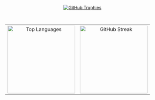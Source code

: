 <!-- 🏆 GitHub Trophies (Row 1) -->
<p align="center">
  <a href="https://github.com/ryo-ma/github-profile-trophy">
    <img src="https://github-profile-trophy.vercel.app/?username=nemaadarsh&theme=algolia&no-frame=true&row=1&column=6&margin-w=10&margin-h=15" alt="GitHub Trophies" />
  </a>
</p>

<br />

<!-- 📊 Language + 🔥 Streak Stats (Row 2 - same height) -->
<table align="center">
  <tr>
    <td align="center">
      <img src="https://github-readme-stats.vercel.app/api/top-langs/?username=nemaadarsh&layout=compact&theme=tokyonight&hide_border=true&langs_count=6" alt="Top Languages" style="height: 220px;" />
    </td>
    <td align="center">
      <img src="https://github-readme-streak-stats.herokuapp.com/?user=nemaadarsh&theme=tokyonight&hide_border=true&date_format=M%20j%5B%2C%20Y%5D" alt="GitHub Streak" style="height: 220px;" />
    </td>
  </tr>
</table>
